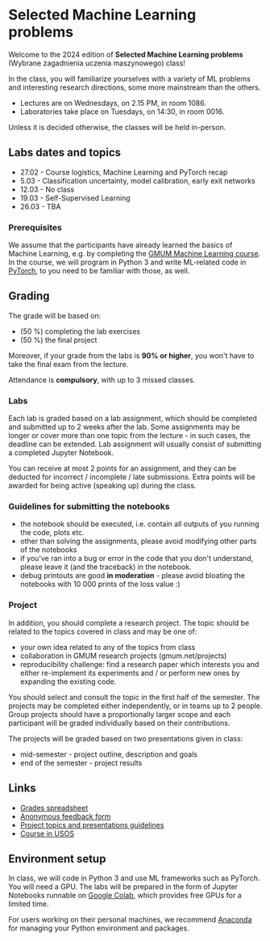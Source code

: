 # Selected Machine Learning problems

Welcome to the 2024 edition of **Selected Machine Learning problems** (Wybrane zagadnienia uczenia maszynowego) class!

In the class, you will familiarize yourselves with a variety of ML problems and interesting research directions, some more mainstream than the others.

* Lectures are on Wednesdays, on 2.15 PM, in room 1086.
* Laboratories take place on Tuesdays, on 14:30, in room 0016. 

Unless it is decided otherwise, the classes will be held in-person.


## Labs dates and topics


* 27.02 - Course logistics, Machine Learning and PyTorch recap
* 5.03 - Classification uncertainty, model calibration, early exit networks
* 12.03 - No class
* 19.03 - Self-Supervised Learning
* 26.03 - TBA

### Prerequisites

We assume that the participants have already learned the basics of Machine Learning, e.g. by completing the [GMUM Machine Learning course](https://github.com/gmum/ml2023-24).
In the course, we will program in Python 3 and write ML-related code in [PyTorch](https://pytorch.org/), to you need to be familiar with those, as well.

## Grading

The grade will be based on:
* (50 %) completing the lab exercises
* (50 %) the final project

Moreover, if your grade from the labs is **90% or higher**, you won't have to take the final exam from the lecture.

Attendance is **compulsory**, with up to 3 missed classes. 


### Labs

Each lab is graded based on a lab assignment, which should be completed and submitted up to 2 weeks after the lab. Some assignments may be longer or cover more than one topic from the lecture - in such cases, the deadline can be extended. Lab assignment will usually consist of submitting a completed Jupyter Notebook. 

You can receive at most 2 points for an assignment, and they can be deducted for incorrect / incomplete / late submissions. Extra points will be awarded for being active (speaking up) during the class.

### Guidelines for submitting the notebooks
* the notebook should be executed, i.e. contain all outputs of you running the code, plots etc. 
* other than solving the assignments, please avoid modifying other parts of the notebooks
* if you've ran into a bug or error in the code that you don't understand, please leave it (and the traceback) in the notebook.
* debug printouts are good **in moderation** - please avoid bloating the notebooks with 10 000 prints of the loss value :) 

### Project

In addition, you should complete a research project. The topic should be related to the topics covered in class and may be one of:
* your own idea related to any of the topics from class
* collaboration in GMUM research projects (gmum.net/projects)
* reproducibility challenge: find a research paper which interests you and either re-implement its experiments and / or perform new ones by expanding the existing code.

You should select and consult the topic in the first half of the semester. The projects may be completed either independently, or in teams up to 2 people. Group projects should have a proportionally larger scope and each participant will be graded individually based on their contributions.

The projects will be graded based on two presentations given in class:
* mid-semester - project outline, description and goals
* end of the semester - project results 


## Links

* [Grades spreadsheet](https://docs.google.com/spreadsheets/d/1uvTWK1wEasjcHEgvJgL8cxblWcpyIQSv-ygcjZ2Pyo8/edit#gid=0)
* [Anonymous feedback form](https://forms.gle/5AUbb7wAdfB1Mz2D9)
* [Project topics and presentations guidelines](https://docs.google.com/document/d/1_lKQeSeLp7E99O0MIVR5lL_wMTnwxH1nu4O_ZHGUGBs/edit?usp=sharing)
* [Course in USOS](https://www.usosweb.uj.edu.pl/kontroler.php?_action=katalog2/przedmioty/pokazPrzedmiot&prz_kod=WMI.II-WZUM-S)


## Environment setup

In class, we will code in Python 3 and use ML frameworks such as PyTorch. You will need a GPU. The labs will be prepared in the form of Jupyter Notebooks runnable on [Google Colab](https://colab.research.google.com/?utm_source=scs-index), which provides free GPUs for a limited time.

For users working on their personal machines, we recommend [Anaconda](https://docs.conda.io/projects/conda/en/latest/user-guide/getting-started.html) for managing your Python environment and packages.



